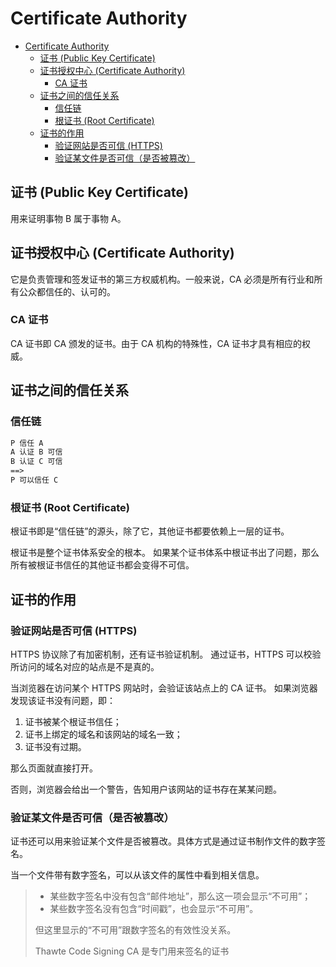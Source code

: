 # Certificate Authority

- [Certificate Authority](#certificate-authority)
  - [证书 (Public Key Certificate)](#证书-public-key-certificate)
  - [证书授权中心 (Certificate Authority)](#证书授权中心-certificate-authority)
    - [CA 证书](#ca-证书)
  - [证书之间的信任关系](#证书之间的信任关系)
    - [信任链](#信任链)
    - [根证书 (Root Certificate)](#根证书-root-certificate)
  - [证书的作用](#证书的作用)
    - [验证网站是否可信 (HTTPS)](#验证网站是否可信-https)
    - [验证某文件是否可信（是否被篡改）](#验证某文件是否可信是否被篡改)

## 证书 (Public Key Certificate)

用来证明事物 B 属于事物 A。

## 证书授权中心 (Certificate Authority)

它是负责管理和签发证书的第三方权威机构。一般来说，CA 必须是所有行业和所有公众都信任的、认可的。

### CA 证书

CA 证书即 CA 颁发的证书。由于 CA 机构的特殊性，CA 证书才具有相应的权威。

## 证书之间的信任关系

### 信任链

```txt
P 信任 A
A 认证 B 可信
B 认证 C 可信
==>
P 可以信任 C
```

### 根证书 (Root Certificate)

根证书即是“信任链”的源头，除了它，其他证书都要依赖上一层的证书。

根证书是整个证书体系安全的根本。
如果某个证书体系中根证书出了问题，那么所有被根证书信任的其他证书都会变得不可信。

## 证书的作用

### 验证网站是否可信 (HTTPS)

HTTPS 协议除了有加密机制，还有证书验证机制。
通过证书，HTTPS 可以校验所访问的域名对应的站点是不是真的。

当浏览器在访问某个 HTTPS 网站时，会验证该站点上的 CA 证书。
如果浏览器发现该证书没有问题，即：

1. 证书被某个根证书信任；
2. 证书上绑定的域名和该网站的域名一致；
3. 证书没有过期。

那么页面就直接打开。

否则，浏览器会给出一个警告，告知用户该网站的证书存在某某问题。

### 验证某文件是否可信（是否被篡改）

证书还可以用来验证某个文件是否被篡改。具体方式是通过证书制作文件的数字签名。

当一个文件带有数字签名，可以从该文件的属性中看到相关信息。

> - 某些数字签名中没有包含“邮件地址”，那么这一项会显示“不可用”；
> - 某些数字签名没有包含“时间戳”，也会显示“不可用”。
>
> 但这里显示的“不可用”跟数字签名的有效性没关系。
>
> Thawte Code Signing CA 是专门用来签名的证书
